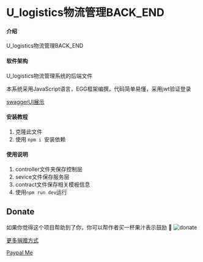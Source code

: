 # U_logistics物流管理BACK_END

#### 介绍

U_logistics物流管理BACK_END

#### 软件架构

U_logistics物流管理系统的后端文件

本系统采用JavaScript语言，EGG框架编撰，代码简单易懂，采用jwt验证登录

[swaggerUI展示](http://127.0.0.1:7001/swagger-ui.html)

#### 安装教程

1. 克隆此文件
2. 使用 `npm i `安装依赖

#### 使用说明

1. controller文件夹保存控制层
2. sevice文件保存服务层
2. contract文件保存相关模板信息
3. 使用`npm run dev`运行

## Donate

如果你觉得这个项目帮助到了你，你可以帮作者买一杯果汁表示鼓励 :tropical_drink:
![donate]()

[更多捐赠方式]()

[Paypal Me]()
